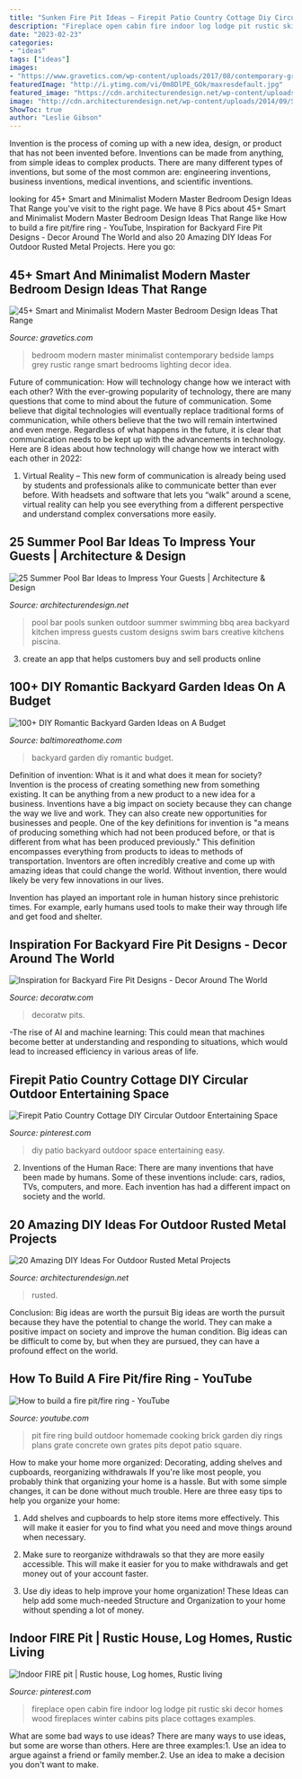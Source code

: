 ```yaml
---
title: "Sunken Fire Pit Ideas ~ Firepit Patio Country Cottage Diy Circular Outdoor Entertaining Space"
description: "Fireplace open cabin fire indoor log lodge pit rustic ski decor homes wood fireplaces winter cabins pits place cottages examples"
date: "2023-02-23"
categories:
- "ideas"
tags: ["ideas"]
images:
- "https://www.gravetics.com/wp-content/uploads/2017/08/contemporary-grey-design-bedroom.jpg"
featuredImage: "http://i.ytimg.com/vi/0m8DlPE_GOk/maxresdefault.jpg"
featured_image: "https://cdn.architecturendesign.net/wp-content/uploads/2016/03/AD-Rusted-Metal-Projects-17.jpg"
image: "http://cdn.architecturendesign.net/wp-content/uploads/2014/09/Summer-Pool-Bar-Ideas-9.jpg"
ShowToc: true
author: "Leslie Gibson"
---
```



Invention is the process of coming up with a new idea, design, or product that has not been invented before. Inventions can be made from anything, from simple ideas to complex products. There are many different types of inventions, but some of the most common are: engineering inventions, business inventions, medical inventions, and scientific inventions.

	

		
looking for 45+ Smart and Minimalist Modern Master Bedroom Design Ideas That Range you've visit to the right page. We have 8 Pics about 45+ Smart and Minimalist Modern Master Bedroom Design Ideas That Range like How to build a fire pit/fire ring - YouTube, Inspiration for Backyard Fire Pit Designs - Decor Around The World and also 20 Amazing DIY Ideas For Outdoor Rusted Metal Projects. Here you go:
		
    
## 45+ Smart And Minimalist Modern Master Bedroom Design Ideas That Range

<img loading=lazy src="https://www.gravetics.com/wp-content/uploads/2017/08/contemporary-grey-design-bedroom.jpg" onerror="this.onerror=null;this.src='https://tse1.mm.bing.net/th?id=OIP.oTeo5vznixpKk-ik1M6NRQHaKB&amp;pid=15.1';" alt="45+ Smart and Minimalist Modern Master Bedroom Design Ideas That Range">

_Source: gravetics.com_

>bedroom modern master minimalist contemporary bedside lamps grey rustic range smart bedrooms lighting decor idea. 

	

Future of communication: How will technology change how we interact with each other?
With the ever-growing popularity of technology, there are many questions that come to mind about the future of communication. Some believe that digital technologies will eventually replace traditional forms of communication, while others believe that the two will remain intertwined and even merge. Regardless of what happens in the future, it is clear that communication needs to be kept up with the advancements in technology. Here are 8 ideas about how technology will change how we interact with each other in 2022: 
1. Virtual Reality – This new form of communication is already being used by students and professionals alike to communicate better than ever before. With headsets and software that lets you “walk” around a scene, virtual reality can help you see everything from a different perspective and understand complex conversations more easily. 


    
## 25 Summer Pool Bar Ideas To Impress Your Guests | Architecture &amp; Design

<img loading=lazy src="http://cdn.architecturendesign.net/wp-content/uploads/2014/09/Summer-Pool-Bar-Ideas-9.jpg" onerror="this.onerror=null;this.src='https://tse1.mm.bing.net/th?id=OIP.I5BBckAhy8kKXDGKK5rqOgHaE6&amp;pid=15.1';" alt="25 Summer Pool Bar Ideas to Impress Your Guests | Architecture &amp; Design">

_Source: architecturendesign.net_

>pool bar pools sunken outdoor summer swimming bbq area backyard kitchen impress guests custom designs swim bars creative kitchens piscina. 

	

3. create an app that helps customers buy and sell products online 

    
## 100+ DIY Romantic Backyard Garden Ideas On A Budget

<img loading=lazy src="https://www.baltimoreathome.com/wp-content/uploads/2018/02/DIY-Romantic-Backyard-Garden-Ideas-on-A-Budget-33.jpg" onerror="this.onerror=null;this.src='https://tse1.mm.bing.net/th?id=OIP.oRSHg_YXHecSf4W1NhBtSAHaK_&amp;pid=15.1';" alt="100+ DIY Romantic Backyard Garden Ideas on A Budget">

_Source: baltimoreathome.com_

>backyard garden diy romantic budget. 

	

Definition of invention: What is it and what does it mean for society?
Invention is the process of creating something new from something existing. It can be anything from a new product to a new idea for a business. Inventions have a big impact on society because they can change the way we live and work. They can also create new opportunities for businesses and people.
One of the key definitions for invention is "a means of producing something which had not been produced before, or that is different from what has been produced previously." This definition encompasses everything from products to ideas to methods of transportation. Inventors are often incredibly creative and come up with amazing ideas that could change the world. Without invention, there would likely be very few innovations in our lives.

Invention has played an important role in human history since prehistoric times. For example, early humans used tools to make their way through life and get food and shelter.

    
## Inspiration For Backyard Fire Pit Designs - Decor Around The World

<img loading=lazy src="https://decoratw.com/wp-content/uploads/2016/03/stunning-in-ground-fire-pit-idea-and-modern-corner-sitting-area-design-for-outdoor.jpg" onerror="this.onerror=null;this.src='https://tse4.mm.bing.net/th?id=OIP.8D34nh5Gtp-IYNCufT6wXQHaE7&amp;pid=15.1';" alt="Inspiration for Backyard Fire Pit Designs - Decor Around The World">

_Source: decoratw.com_

>decoratw pits. 

	

-The rise of AI and machine learning: This could mean that machines become better at understanding and responding to situations, which would lead to increased efficiency in various areas of life.

    
## Firepit Patio Country Cottage DIY Circular Outdoor Entertaining Space

<img loading=lazy src="https://i.pinimg.com/736x/23/2d/ff/232dff0606104d4bdb0f68b18bd5f179.jpg" onerror="this.onerror=null;this.src='https://tse3.mm.bing.net/th?id=OIP.IRiE8Yz1mOKtpjcaZaJXQwHaLH&amp;pid=15.1';" alt="Firepit Patio Country Cottage DIY Circular Outdoor Entertaining Space">

_Source: pinterest.com_

>diy patio backyard outdoor space entertaining easy. 

	

2. Inventions of the Human Race:
There are many inventions that have been made by humans. Some of these inventions include: cars, radios, TVs, computers, and more. Each invention has had a different impact on society and the world.

    
## 20 Amazing DIY Ideas For Outdoor Rusted Metal Projects

<img loading=lazy src="https://cdn.architecturendesign.net/wp-content/uploads/2016/03/AD-Rusted-Metal-Projects-17.jpg" onerror="this.onerror=null;this.src='https://tse4.mm.bing.net/th?id=OIP.6gDqodSpT2nspIMk4SQTJAHaFa&amp;pid=15.1';" alt="20 Amazing DIY Ideas For Outdoor Rusted Metal Projects">

_Source: architecturendesign.net_

>rusted. 

	

Conclusion: Big ideas are worth the pursuit
Big ideas are worth the pursuit because they have the potential to change the world. They can make a positive impact on society and improve the human condition. Big ideas can be difficult to come by, but when they are pursued, they can have a profound effect on the world.

    
## How To Build A Fire Pit/fire Ring - YouTube

<img loading=lazy src="http://i.ytimg.com/vi/0m8DlPE_GOk/maxresdefault.jpg" onerror="this.onerror=null;this.src='https://tse1.mm.bing.net/th?id=OIP.pK60z_ekGnl2BFjBGz7oiQHaEK&amp;pid=15.1';" alt="How to build a fire pit/fire ring - YouTube">

_Source: youtube.com_

>pit fire ring build outdoor homemade cooking brick garden diy rings plans grate concrete own grates pits depot patio square. 

	

How to make your home more organized: Decorating, adding shelves and cupboards, reorganizing withdrawals
If you're like most people, you probably think that organizing your home is a hassle. But with some simple changes, it can be done without much trouble. Here are three easy tips to help you organize your home: 
1) Add shelves and cupboards to help store items more effectively. This will make it easier for you to find what you need and move things around when necessary.

2) Make sure to reorganize withdrawals so that they are more easily accessible. This will make it easier for you to make withdrawals and get money out of your account faster.

3) Use diy ideas to help improve your home organization! These Ideas can help add some much-needed Structure and Organization to your home without spending a lot of money.

    
## Indoor FIRE Pit | Rustic House, Log Homes, Rustic Living

<img loading=lazy src="https://i.pinimg.com/736x/79/12/a0/7912a0f7dc87be3511aa6a8674a34359--open-fireplace-lodge-fireplace.jpg" onerror="this.onerror=null;this.src='https://tse1.mm.bing.net/th?id=OIP.XiREoVktjeupyUoTOGbjswHaLH&amp;pid=15.1';" alt="Indoor FIRE pit | Rustic house, Log homes, Rustic living">

_Source: pinterest.com_

>fireplace open cabin fire indoor log lodge pit rustic ski decor homes wood fireplaces winter cabins pits place cottages examples. 

	

What are some bad ways to use ideas?
There are many ways to use ideas, but some are worse than others. Here are three examples:1. Use an idea to argue against a friend or family member.2. Use an idea to make a decision you don't want to make.
